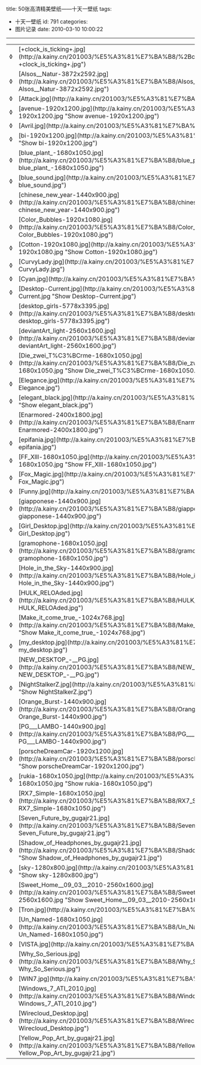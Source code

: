 title: 50张高清精美壁纸——十天一壁纸
tags:
  - 十天一壁纸
id: 791
categories:
  - 图片记录
date: 2010-03-10 10:00:22
---

<table id="filelist">
<tbody>
<tr>
<td>◊</td>
<td>[+clock_is_ticking+.jpg](http://a.kainy.cn/201003/%E5%A3%81%E7%BA%B8/%2Bclock_is_ticking%2B.jpg "Show +clock_is_ticking+.jpg")</td>
<td>2.6 MB</td>
</tr>
<tr>
<td>◊</td>
<td>[Alsos__Natur-3872x2592.jpg](http://a.kainy.cn/201003/%E5%A3%81%E7%BA%B8/Alsos__Natur-3872x2592.jpg "Show Alsos__Natur-3872x2592.jpg")</td>
<td>11.97 MB</td>
</tr>
<tr>
<td>◊</td>
<td>[Attack.jpg](http://a.kainy.cn/201003/%E5%A3%81%E7%BA%B8/Attack.jpg "Show Attack.jpg")</td>
<td>709 Kb</td>
</tr>
<tr>
<td>◊</td>
<td>[avenue-1920x1200.jpg](http://a.kainy.cn/201003/%E5%A3%81%E7%BA%B8/avenue-1920x1200.jpg "Show avenue-1920x1200.jpg")</td>
<td>1.9 MB</td>
</tr>
<tr>
<td>◊</td>
<td>[Avril.jpg](http://a.kainy.cn/201003/%E5%A3%81%E7%BA%B8/Avril.jpg "Show Avril.jpg")</td>
<td>369 Kb</td>
</tr>
<tr>
<td>◊</td>
<td>[bi-1920x1200.jpg](http://a.kainy.cn/201003/%E5%A3%81%E7%BA%B8/bi-1920x1200.jpg "Show bi-1920x1200.jpg")</td>
<td>629 Kb</td>
</tr>
<tr>
<td>◊</td>
<td>[blue_plant_-1680x1050.jpg](http://a.kainy.cn/201003/%E5%A3%81%E7%BA%B8/blue_plant_-1680x1050.jpg "Show blue_plant_-1680x1050.jpg")</td>
<td>0.96 MB</td>
</tr>
<tr>
<td>◊</td>
<td>[blue_sound.jpg](http://a.kainy.cn/201003/%E5%A3%81%E7%BA%B8/blue_sound.jpg "Show blue_sound.jpg")</td>
<td>160 Kb</td>
</tr>
<tr>
<td>◊</td>
<td>[chinese_new_year-1440x900.jpg](http://a.kainy.cn/201003/%E5%A3%81%E7%BA%B8/chinese_new_year-1440x900.jpg "Show chinese_new_year-1440x900.jpg")</td>
<td>399 Kb</td>
</tr>
<tr>
<td>◊</td>
<td>[Color_Bubbles-1920x1080.jpg](http://a.kainy.cn/201003/%E5%A3%81%E7%BA%B8/Color_Bubbles-1920x1080.jpg "Show Color_Bubbles-1920x1080.jpg")</td>
<td>268 Kb</td>
</tr>
<tr>
<td>◊</td>
<td>[Cotton-1920x1080.jpg](http://a.kainy.cn/201003/%E5%A3%81%E7%BA%B8/Cotton-1920x1080.jpg "Show Cotton-1920x1080.jpg")</td>
<td>810 Kb</td>
</tr>
<tr>
<td>◊</td>
<td>[CurvyLady.jpg](http://a.kainy.cn/201003/%E5%A3%81%E7%BA%B8/CurvyLady.jpg "Show CurvyLady.jpg")</td>
<td>66 Kb</td>
</tr>
<tr>
<td>◊</td>
<td>[Cyan.jpg](http://a.kainy.cn/201003/%E5%A3%81%E7%BA%B8/Cyan.jpg "Show Cyan.jpg")</td>
<td>309 Kb<!--more--></td>
</tr>
<tr>
<td>◊</td>
<td>[Desktop-Current.jpg](http://a.kainy.cn/201003/%E5%A3%81%E7%BA%B8/Desktop-Current.jpg "Show Desktop-Current.jpg")</td>
<td>1.52 MB</td>
</tr>
<tr>
<td>◊</td>
<td>[desktop_girls-5778x3395.jpg](http://a.kainy.cn/201003/%E5%A3%81%E7%BA%B8/desktop_girls-5778x3395.jpg "Show desktop_girls-5778x3395.jpg")</td>
<td>2.36 MB</td>
</tr>
<tr>
<td>◊</td>
<td>[deviantArt_light-2560x1600.jpg](http://a.kainy.cn/201003/%E5%A3%81%E7%BA%B8/deviantArt_light-2560x1600.jpg "Show deviantArt_light-2560x1600.jpg")</td>
<td>1.14 MB</td>
</tr>
<tr>
<td>◊</td>
<td>[Die_zwei_T%C3%BCrme-1680x1050.jpg](http://a.kainy.cn/201003/%E5%A3%81%E7%BA%B8/Die_zwei_T%25C3%25BCrme-1680x1050.jpg "Show Die_zwei_T%C3%BCrme-1680x1050.jpg")</td>
<td>169 Kb</td>
</tr>
<tr>
<td>◊</td>
<td>[Elegance.jpg](http://a.kainy.cn/201003/%E5%A3%81%E7%BA%B8/Elegance.jpg "Show Elegance.jpg")</td>
<td>0.98 MB</td>
</tr>
<tr>
<td>◊</td>
<td>[elegant_black.jpg](http://a.kainy.cn/201003/%E5%A3%81%E7%BA%B8/elegant_black.jpg "Show elegant_black.jpg")</td>
<td>322 Kb</td>
</tr>
<tr>
<td>◊</td>
<td>[Enarmored-2400x1800.jpg](http://a.kainy.cn/201003/%E5%A3%81%E7%BA%B8/Enarmored-2400x1800.jpg "Show Enarmored-2400x1800.jpg")</td>
<td>751 Kb</td>
</tr>
<tr>
<td>◊</td>
<td>[epifania.jpg](http://a.kainy.cn/201003/%E5%A3%81%E7%BA%B8/epifania.jpg "Show epifania.jpg")</td>
<td>1.72 MB</td>
</tr>
<tr>
<td>◊</td>
<td>[FF_Xlll-1680x1050.jpg](http://a.kainy.cn/201003/%E5%A3%81%E7%BA%B8/FF_Xlll-1680x1050.jpg "Show FF_Xlll-1680x1050.jpg")</td>
<td>970 Kb</td>
</tr>
<tr>
<td>◊</td>
<td>[Fox_Magic.jpg](http://a.kainy.cn/201003/%E5%A3%81%E7%BA%B8/Fox_Magic.jpg "Show Fox_Magic.jpg")</td>
<td>719 Kb</td>
</tr>
<tr>
<td>◊</td>
<td>[Funny.jpg](http://a.kainy.cn/201003/%E5%A3%81%E7%BA%B8/Funny.jpg "Show Funny.jpg")</td>
<td>796 Kb</td>
</tr>
<tr>
<td>◊</td>
<td>[giapponese-1440x900.jpg](http://a.kainy.cn/201003/%E5%A3%81%E7%BA%B8/giapponese-1440x900.jpg "Show giapponese-1440x900.jpg")</td>
<td>1.49 MB</td>
</tr>
<tr>
<td>◊</td>
<td>[Girl_Desktop.jpg](http://a.kainy.cn/201003/%E5%A3%81%E7%BA%B8/Girl_Desktop.jpg "Show Girl_Desktop.jpg")</td>
<td>1.73 MB</td>
</tr>
<tr>
<td>◊</td>
<td>[gramophone-1680x1050.jpg](http://a.kainy.cn/201003/%E5%A3%81%E7%BA%B8/gramophone-1680x1050.jpg "Show gramophone-1680x1050.jpg")</td>
<td>621 Kb</td>
</tr>
<tr>
<td>◊</td>
<td>[Hole_in_the_Sky-1440x900.jpg](http://a.kainy.cn/201003/%E5%A3%81%E7%BA%B8/Hole_in_the_Sky-1440x900.jpg "Show Hole_in_the_Sky-1440x900.jpg")</td>
<td>774 Kb</td>
</tr>
<tr>
<td>◊</td>
<td>[HULK_RELOAded.jpg](http://a.kainy.cn/201003/%E5%A3%81%E7%BA%B8/HULK_RELOAded.jpg "Show HULK_RELOAded.jpg")</td>
<td>1.24 MB</td>
</tr>
<tr>
<td>◊</td>
<td>[Make_it_come_true_-1024x768.jpg](http://a.kainy.cn/201003/%E5%A3%81%E7%BA%B8/Make_it_come_true_-1024x768.jpg "Show Make_it_come_true_-1024x768.jpg")</td>
<td>535 Kb</td>
</tr>
<tr>
<td>◊</td>
<td>[my_desktop.jpg](http://a.kainy.cn/201003/%E5%A3%81%E7%BA%B8/my_desktop.jpg "Show my_desktop.jpg")</td>
<td>136 Kb</td>
</tr>
<tr>
<td>◊</td>
<td>[NEW_DESKTOP_-__PG.jpg](http://a.kainy.cn/201003/%E5%A3%81%E7%BA%B8/NEW_DESKTOP_-__PG.jpg "Show NEW_DESKTOP_-__PG.jpg")</td>
<td>108 Kb</td>
</tr>
<tr>
<td>◊</td>
<td>[NightStalkerZ.jpg](http://a.kainy.cn/201003/%E5%A3%81%E7%BA%B8/NightStalkerZ.jpg "Show NightStalkerZ.jpg")</td>
<td>517 Kb</td>
</tr>
<tr>
<td>◊</td>
<td>[Orange_Burst-1440x900.jpg](http://a.kainy.cn/201003/%E5%A3%81%E7%BA%B8/Orange_Burst-1440x900.jpg "Show Orange_Burst-1440x900.jpg")</td>
<td>882 Kb</td>
</tr>
<tr>
<td>◊</td>
<td>[PG___LAMBO-1440x900.jpg](http://a.kainy.cn/201003/%E5%A3%81%E7%BA%B8/PG___LAMBO-1440x900.jpg "Show PG___LAMBO-1440x900.jpg")</td>
<td>310 Kb</td>
</tr>
<tr>
<td>◊</td>
<td>[porscheDreamCar-1920x1200.jpg](http://a.kainy.cn/201003/%E5%A3%81%E7%BA%B8/porscheDreamCar-1920x1200.jpg "Show porscheDreamCar-1920x1200.jpg")</td>
<td>737 Kb</td>
</tr>
<tr>
<td>◊</td>
<td>[rukia-1680x1050.jpg](http://a.kainy.cn/201003/%E5%A3%81%E7%BA%B8/rukia-1680x1050.jpg "Show rukia-1680x1050.jpg")</td>
<td>1.27 MB</td>
</tr>
<tr>
<td>◊</td>
<td>[RX7_Simple-1680x1050.jpg](http://a.kainy.cn/201003/%E5%A3%81%E7%BA%B8/RX7_Simple-1680x1050.jpg "Show RX7_Simple-1680x1050.jpg")</td>
<td>917 Kb</td>
</tr>
<tr>
<td>◊</td>
<td>[Seven_Future_by_gugajr21.jpg](http://a.kainy.cn/201003/%E5%A3%81%E7%BA%B8/Seven_Future_by_gugajr21.jpg "Show Seven_Future_by_gugajr21.jpg")</td>
<td>74 Kb</td>
</tr>
<tr>
<td>◊</td>
<td>[Shadow_of_Headphones_by_gugajr21.jpg](http://a.kainy.cn/201003/%E5%A3%81%E7%BA%B8/Shadow_of_Headphones_by_gugajr21.jpg "Show Shadow_of_Headphones_by_gugajr21.jpg")</td>
<td>80 Kb</td>
</tr>
<tr>
<td>◊</td>
<td>[sky-1280x800.jpg](http://a.kainy.cn/201003/%E5%A3%81%E7%BA%B8/sky-1280x800.jpg "Show sky-1280x800.jpg")</td>
<td>472 Kb</td>
</tr>
<tr>
<td>◊</td>
<td>[Sweet_Home__09_03__2010-2560x1600.jpg](http://a.kainy.cn/201003/%E5%A3%81%E7%BA%B8/Sweet_Home__09_03__2010-2560x1600.jpg "Show Sweet_Home__09_03__2010-2560x1600.jpg")</td>
<td>4.36 MB</td>
</tr>
<tr>
<td>◊</td>
<td>[Tron.jpg](http://a.kainy.cn/201003/%E5%A3%81%E7%BA%B8/Tron.jpg "Show Tron.jpg")</td>
<td>331 Kb</td>
</tr>
<tr>
<td>◊</td>
<td>[Un_Named-1680x1050.jpg](http://a.kainy.cn/201003/%E5%A3%81%E7%BA%B8/Un_Named-1680x1050.jpg "Show Un_Named-1680x1050.jpg")</td>
<td>295 Kb</td>
</tr>
<tr>
<td>◊</td>
<td>[VISTA.jpg](http://a.kainy.cn/201003/%E5%A3%81%E7%BA%B8/VISTA.jpg "Show VISTA.jpg")</td>
<td>130 Kb</td>
</tr>
<tr>
<td>◊</td>
<td>[Why_So_Serious.jpg](http://a.kainy.cn/201003/%E5%A3%81%E7%BA%B8/Why_So_Serious.jpg "Show Why_So_Serious.jpg")</td>
<td>593 Kb</td>
</tr>
<tr>
<td>◊</td>
<td>[WIN7.jpg](http://a.kainy.cn/201003/%E5%A3%81%E7%BA%B8/WIN7.jpg "Show WIN7.jpg")</td>
<td>1.86 MB</td>
</tr>
<tr>
<td>◊</td>
<td>[Windows_7_ATI_2010.jpg](http://a.kainy.cn/201003/%E5%A3%81%E7%BA%B8/Windows_7_ATI_2010.jpg "Show Windows_7_ATI_2010.jpg")</td>
<td>895 Kb</td>
</tr>
<tr>
<td>◊</td>
<td>[Wirecloud_Desktop.jpg](http://a.kainy.cn/201003/%E5%A3%81%E7%BA%B8/Wirecloud_Desktop.jpg "Show Wirecloud_Desktop.jpg")</td>
<td>110 Kb</td>
</tr>
<tr>
<td>◊</td>
<td>[Yellow_Pop_Art_by_gugajr21.jpg](http://a.kainy.cn/201003/%E5%A3%81%E7%BA%B8/Yellow_Pop_Art_by_gugajr21.jpg "Show Yellow_Pop_Art_by_gugajr21.jpg")</td>
<td>135 Kb</td>
</tr>
</tbody>
</table>